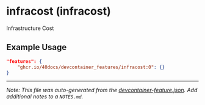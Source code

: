 
# infracost (infracost)

Infrastructure Cost

## Example Usage

```json
"features": {
    "ghcr.io/40docs/devcontainer_features/infracost:0": {}
}
```





---

_Note: This file was auto-generated from the [devcontainer-feature.json](https://github.com/40docs/devcontainer_features/blob/main/src/infracost/devcontainer-feature.json).  Add additional notes to a `NOTES.md`._
